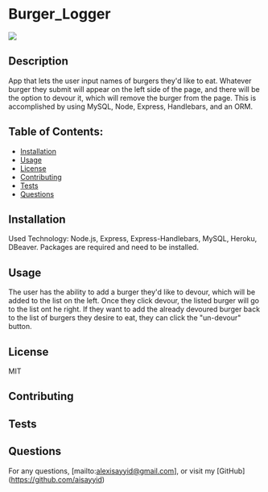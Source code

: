 # Burger_Logger
  ![](https://img.shields.io/badge/License-MIT-blue)
  ## Description 
  App that lets the user input names of burgers they'd like to eat. Whatever burger they submit will appear on the left side of the page, and there will be the option to devour it, which will remove the burger from the page. This is accomplished by using MySQL, Node, Express, Handlebars, and an ORM.
  ## Table of Contents:
  - [Installation](#Installation)
  - [Usage](#Usage)
  - [License](#License)
  - [Contributing](#Contributing)
  - [Tests](#Tests)
  - [Questions](#Questions)
  ## Installation
  Used Technology: Node.js, Express, Express-Handlebars, MySQL, Heroku, DBeaver.  Packages are required and need to be installed.
  ## Usage
  The user has the ability to add a burger they'd like to devour, which will be added to the list on the left.  Once they click devour, the listed burger will go to the list ont he right.  If they want to add the already devoured burger back to the list of burgers they desire to eat, they can click the "un-devour" button.
  ## License
  MIT
  ## Contributing
  
  ## Tests
  
  ## Questions
  For any questions, [mailto:alexisayyid@gmail.com], or visit my [GitHub] (https://github.com/aisayyid) 
 
